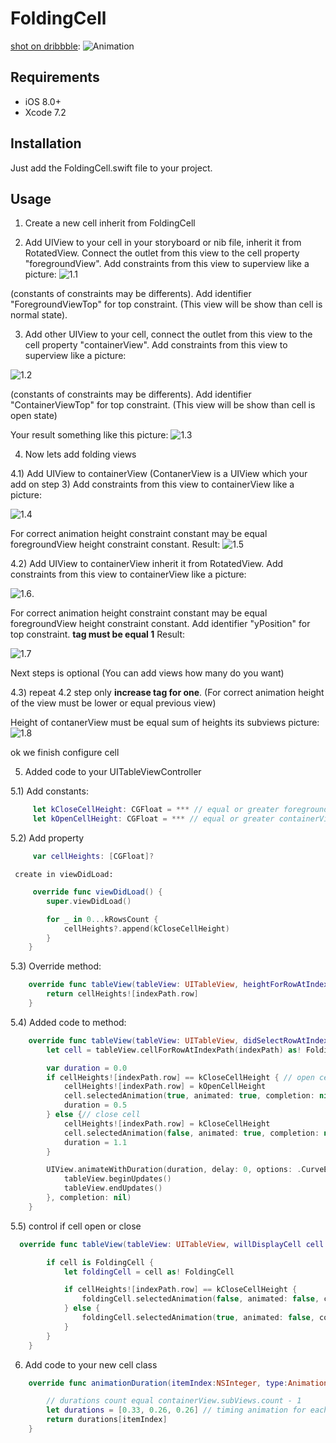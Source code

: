 # FoldingCell

[shot on dribbble](https://dribbble.com/shots/2121350-Delivery-Card):
![Animation](Screenshots/folding-cell.gif)

## Requirements

- iOS 8.0+
- Xcode 7.2

## Installation

Just add the FoldingCell.swift file to your project.

## Usage

1) Create a new cell inherit from FoldingCell

2) Add UIView to your cell in your storyboard or nib file, inherit it from RotatedView.
Connect the outlet from this view to the cell property "foregroundView".
Add constraints from this view to superview like a picture: 
![1.1](/Tutorial-resources/1.1.png)

(constants of constraints may be differents). Add identifier "ForegroundViewTop"
for top constraint. (This view will be show than cell is normal state).

3) Add other UIView to your cell, connect the outlet from this view to the cell
property "containerView". Add constraints from this view to superview like a picture:

![1.2](/Tutorial-resources/1.2.png)

(constants of constraints may be differents). Add identifier "ContainerViewTop" for top constraint.
(This view will be show than cell is open state)

Your result something like this picture:
![1.3](/Tutorial-resources/1.3.png)

4) Now lets add folding views

4.1) Add UIView to containerView (ContanerView is a UIView which your add on step 3)
Add constraints from this view to containerView like a picture:

![1.4](/Tutorial-resources/1.4.png)

For correct animation height constraint constant may be equal foregroundView height constraint constant.
Result: 
![1.5](/Tutorial-resources/1.5.png)

4.2) Add UIView to containerView inherit it from RotatedView. Add constraints from
this view to containerView like a picture:

![1.6](/Tutorial-resources/1.6.png).

For correct animation height constraint constant may be equal foregroundView height constraint constant.
Add identifier "yPosition" for top constraint. **tag must be equal 1**
Result: 

![1.7](/Tutorial-resources/1.7.png)

Next steps is optional (You can add views how many do you want)

4.3) repeat 4.2 step only **increase tag for one**. (For correct animation height of the view
must be lower or equal previous view)

Height of contanerView must be equal sum of heights its subviews picture:
![1.8](/Tutorial-resources/1.8.png)

ok we finish configure cell

5) Added code to your UITableViewController

5.1) Add constants:
``` swift
     let kCloseCellHeight: CGFloat = *** // equal or greater foregroundView height
     let kOpenCellHeight: CGFloat = *** // equal or greater containerView height
```
5.2) Add property

``` swift
     var cellHeights: [CGFloat]?
```

     create in viewDidLoad:
``` swift
     override func viewDidLoad() {
        super.viewDidLoad()

        for _ in 0...kRowsCount {
            cellHeights?.append(kCloseCellHeight)
        }
    }
```

5.3) Override method:
``` swift
    override func tableView(tableView: UITableView, heightForRowAtIndexPath indexPath: NSIndexPath) -> CGFloat {
        return cellHeights![indexPath.row]
    }
```

5.4)  Added code to method:
``` swift
    override func tableView(tableView: UITableView, didSelectRowAtIndexPath indexPath: NSIndexPath) {
        let cell = tableView.cellForRowAtIndexPath(indexPath) as! FoldingCell

        var duration = 0.0
        if cellHeights![indexPath.row] == kCloseCellHeight { // open cell
            cellHeights![indexPath.row] = kOpenCellHeight
            cell.selectedAnimation(true, animated: true, completion: nil)
            duration = 0.5
        } else {// close cell
            cellHeights![indexPath.row] = kCloseCellHeight
            cell.selectedAnimation(false, animated: true, completion: nil)
            duration = 1.1
        }

        UIView.animateWithDuration(duration, delay: 0, options: .CurveEaseOut, animations: { () -> Void in
            tableView.beginUpdates()
            tableView.endUpdates()
        }, completion: nil)
    }
```
5.5) control if cell open or close
``` swift
  override func tableView(tableView: UITableView, willDisplayCell cell: UITableViewCell, forRowAtIndexPath indexPath: NSIndexPath) {

        if cell is FoldingCell {
            let foldingCell = cell as! FoldingCell

            if cellHeights![indexPath.row] == kCloseCellHeight {
                foldingCell.selectedAnimation(false, animated: false, completion:nil)
            } else {
                foldingCell.selectedAnimation(true, animated: false, completion: nil)
            }
        }
    }
``` 

6) Add code to your new cell class
``` swift
    override func animationDuration(itemIndex:NSInteger, type:AnimationType)-> NSTimeInterval {

        // durations count equal containerView.subViews.count - 1
        let durations = [0.33, 0.26, 0.26] // timing animation for each view
        return durations[itemIndex]
    }
```
